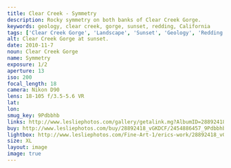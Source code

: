 ```yaml
---
title: Clear Creek - Symmetry
description: Rocky symmetry on both banks of Clear Creek Gorge.
keywords: geology, clear creek, gorge, sunset, redding, California
tags: ['Clear Creek Gorge', 'Landscape', 'Sunset', 'Geology', 'Redding', 'California']
alt: Clear Creek Gorge at sunset.
date: 2010-11-7
noun: Clear Creek Gorge
name: Symmetry
exposure: 1/2
aperture: 13
iso: 200
focal_length: 18
camera: Nikon D90
lens: 18-105 f/3.5-5.6 VR
lat: 
lon: 
smug_key: 9Pdbbhb
links: http://www.lesliephotos.com/gallery/getalink.mg?AlbumID=28892418&AlbumKey=vGKDCF&ImageID=2454886457&ImageKey=9Pdbbhb&how=forum&Page=1
buy: http://www.lesliephotos.com/buy/28892418_vGKDCF/2454886457_9Pdbbhb/
lightbox: http://www.lesliephotos.com/Fine-Art-1/erics-work/28892418_vGKDCF#!i=2454886457&k=9Pdbbhb&lb=1&s=A
size: XL
layout: image
image: true
---
```

